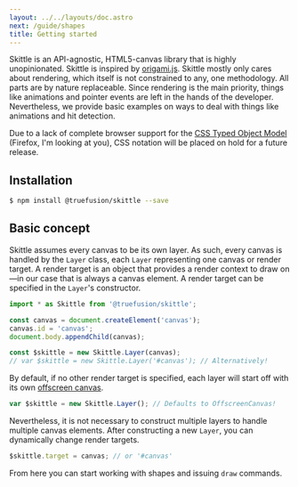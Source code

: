 ```yaml
---
layout: ../../layouts/doc.astro
next: /guide/shapes
title: Getting started
---
```


Skittle is an API-agnostic, HTML5-canvas library that is highly unopinionated.
Skittle is inspired by [origami.js](https://raphamorim.io/origamijs/).
Skittle mostly only cares about rendering, which itself is not constrained to any, one methodology.
All parts are by nature replaceable.
Since rendering is the main priority, things like animations and pointer events are left in the hands of the developer.
Nevertheless, we provide basic examples on ways to deal with things like animations and hit detection.

Due to a lack of complete browser support for the [CSS Typed Object Model](https://developer.mozilla.org/en-US/docs/Web/API/CSS_Object_Model#css_typed_object_model_experimental) (Firefox, I'm looking at you), CSS notation will be placed on hold for a future release.

## Installation

```sh
$ npm install @truefusion/skittle --save
```

## Basic concept

Skittle assumes every canvas to be its own layer.
As such, every canvas is handled by the `Layer` class, each `Layer` representing one canvas or render target.
A render target is an object that provides a render context to draw on&mdash;in our case that is always a canvas element.
A render target can be specified in the `Layer`'s constructor.

```js
import * as Skittle from '@truefusion/skittle';

const canvas = document.createElement('canvas');
canvas.id = 'canvas';
document.body.appendChild(canvas);

const $skittle = new Skittle.Layer(canvas);
// var $skittle = new Skittle.Layer('#canvas'); // Alternatively!
```

By default, if no other render target is specified, each layer will start off with its own [offscreen canvas](https://developer.mozilla.org/en-US/docs/Web/API/OffscreenCanvas).

```js
var $skittle = new Skittle.Layer(); // Defaults to OffscreenCanvas!
```

Nevertheless, it is not necessary to construct multiple layers to handle multiple canvas elements.
After constructing a new `Layer`, you can dynamically change render targets.

```js
$skittle.target = canvas; // or '#canvas'
```

From here you can start working with shapes and issuing `draw` commands.
